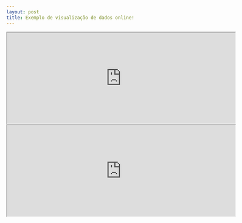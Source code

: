 ```yaml
---
layout: post
title: Exemplo de visualização de dados online!
---
```



<iframe
src="http://api.thingspeak.com/channels/128998/charts/1?height=240&amp;width=600&amp;results=100&amp;dynamic=true&amp;type=spline" width="600" height="240" marginwidth="0" marginheight="0" scrolling="auto"></iframe>

<iframe
src="http://api.thingspeak.com/channels/128998/charts/2?height=240&amp;width=600&amp;results=100&amp;dynamic=true&amp;type=spline" width="600" height="240" marginwidth="0" marginheight="0" scrolling="auto"></iframe>
